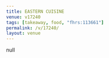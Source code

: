 ```yaml
---
title: EASTERN CUISINE
venue: v17240
tags: [takeaway, food, "fhrs:113661"]
permalink: /v/17240/
layout: venue
---
```

null